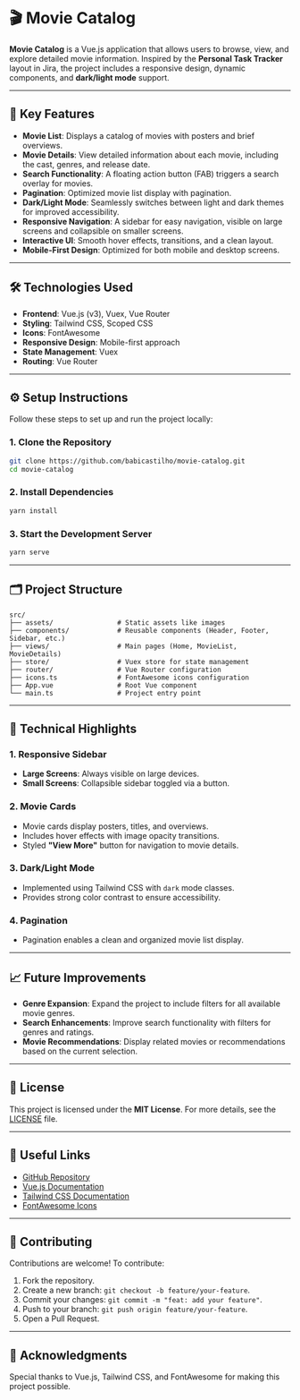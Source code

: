 # 🎬 **Movie Catalog**

**Movie Catalog** is a Vue.js application that allows users to browse, view, and explore detailed movie information. Inspired by the **Personal Task Tracker** layout in Jira, the project includes a responsive design, dynamic components, and **dark/light mode** support.

---

## 🚀 **Key Features**

- **Movie List**: Displays a catalog of movies with posters and brief overviews.
- **Movie Details**: View detailed information about each movie, including the cast, genres, and release date.
- **Search Functionality**: A floating action button (FAB) triggers a search overlay for movies.
- **Pagination**: Optimized movie list display with pagination.
- **Dark/Light Mode**: Seamlessly switches between light and dark themes for improved accessibility.
- **Responsive Navigation**: A sidebar for easy navigation, visible on large screens and collapsible on smaller screens.
- **Interactive UI**: Smooth hover effects, transitions, and a clean layout.
- **Mobile-First Design**: Optimized for both mobile and desktop screens.

---

## 🛠️ **Technologies Used**

- **Frontend**: Vue.js (v3), Vuex, Vue Router  
- **Styling**: Tailwind CSS, Scoped CSS  
- **Icons**: FontAwesome  
- **Responsive Design**: Mobile-first approach  
- **State Management**: Vuex  
- **Routing**: Vue Router  

---

## ⚙️ **Setup Instructions**

Follow these steps to set up and run the project locally:

### **1. Clone the Repository**

```bash
git clone https://github.com/babicastilho/movie-catalog.git
cd movie-catalog
```

### **2. Install Dependencies**

```bash
yarn install
```
### **3. Start the Development Server**

```bash
yarn serve
```

---

## 🗂️ **Project Structure**

```plaintext
src/
├── assets/                # Static assets like images
├── components/            # Reusable components (Header, Footer, Sidebar, etc.)
├── views/                 # Main pages (Home, MovieList, MovieDetails)
├── store/                 # Vuex store for state management
├── router/                # Vue Router configuration
├── icons.ts               # FontAwesome icons configuration
├── App.vue                # Root Vue component
└── main.ts                # Project entry point
```

---

## 🌟 **Technical Highlights**

### **1. Responsive Sidebar**
- **Large Screens**: Always visible on large devices.
- **Small Screens**: Collapsible sidebar toggled via a button.

### **2. Movie Cards**
- Movie cards display posters, titles, and overviews.
- Includes hover effects with image opacity transitions.
- Styled **"View More"** button for navigation to movie details.

### **3. Dark/Light Mode**
- Implemented using Tailwind CSS with `dark` mode classes.
- Provides strong color contrast to ensure accessibility.

### **4. Pagination**
- Pagination enables a clean and organized movie list display.

---

## 📈 **Future Improvements**

- **Genre Expansion**: Expand the project to include filters for all available movie genres.
- **Search Enhancements**: Improve search functionality with filters for genres and ratings.
- **Movie Recommendations**: Display related movies or recommendations based on the current selection.

---

## 📝 **License**

This project is licensed under the **MIT License**. For more details, see the [LICENSE](LICENSE) file.

---

## 🔗 **Useful Links**

- [GitHub Repository](https://github.com/babicastilho/movie-catalog)  
- [Vue.js Documentation](https://vuejs.org/)  
- [Tailwind CSS Documentation](https://tailwindcss.com/)  
- [FontAwesome Icons](https://fontawesome.com/)  

---

## 🤝 **Contributing**

Contributions are welcome! To contribute:

1. Fork the repository.  
2. Create a new branch: `git checkout -b feature/your-feature`.  
3. Commit your changes: `git commit -m "feat: add your feature"`.  
4. Push to your branch: `git push origin feature/your-feature`.  
5. Open a Pull Request.

---

## 📄 **Acknowledgments**

Special thanks to Vue.js, Tailwind CSS, and FontAwesome for making this project possible.
